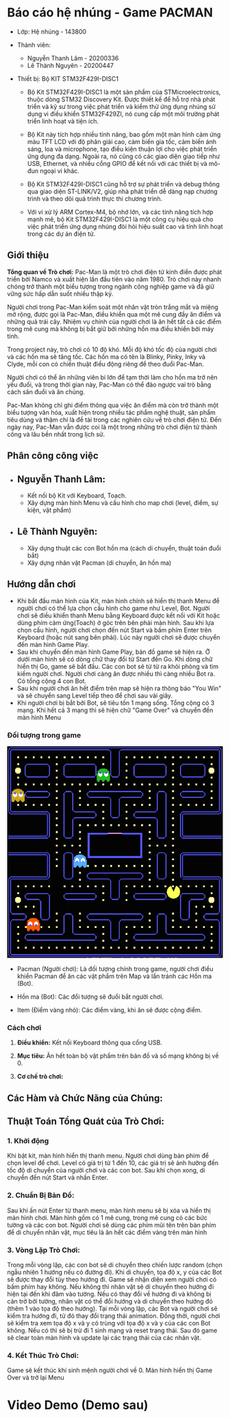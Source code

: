 # Báo cáo hệ nhúng - Game PACMAN

- Lớp: Hệ nhúng - 143800
- Thành viên:
  - Nguyễn Thanh Lâm - 20200336
  - Lê Thành Nguyên - 20200447
- Thiết bị: Bộ KIT STM32F429I-DISC1

  - Bộ Kit STM32F429I-DISC1 là một sản phẩm của STMicroelectronics, thuộc dòng STM32 Discovery Kit. Được thiết kế để hỗ trợ nhà phát triển và kỹ sư trong việc phát triển và kiểm thử ứng dụng nhúng sử dụng vi điều khiển STM32F429ZI, nó cung cấp một môi trường phát triển linh hoạt và tiện ích.

  - Bộ Kit này tích hợp nhiều tính năng, bao gồm một màn hình cảm ứng màu TFT LCD với độ phân giải cao, cảm biến gia tốc, cảm biến ánh sáng, loa và microphone, tạo điều kiện thuận lợi cho việc phát triển ứng dụng đa dạng. Ngoài ra, nó cũng có các giao diện giao tiếp như USB, Ethernet, và nhiều cổng GPIO để kết nối với các thiết bị và mô-đun ngoại vi khác.

  - Bộ Kit STM32F429I-DISC1 cũng hỗ trợ sự phát triển và debug thông qua giao diện ST-LINK/V2, giúp nhà phát triển dễ dàng nạp chương trình và theo dõi quá trình thực thi chương trình.

  - Với vi xử lý ARM Cortex-M4, bộ nhớ lớn, và các tính năng tích hợp mạnh mẽ, bộ Kit STM32F429I-DISC1 là một công cụ hiệu quả cho việc phát triển ứng dụng nhúng đòi hỏi hiệu suất cao và tính linh hoạt trong các dự án điện tử.

## Giới thiệu

<!-- %<Khái quát về trò chơi>% -->

**Tổng quan về Trò chơi:**
Pac-Man là một trò chơi điện tử kinh điển được phát triển bởi Namco và xuất hiện lần đầu tiên vào năm 1980. Trò chơi này nhanh chóng trở thành một biểu tượng trong ngành công nghiệp game và đã giữ vững sức hấp dẫn suốt nhiều thập kỷ.

Người chơi trong Pac-Man kiểm soát một nhân vật tròn trắng mắt và miệng mở rộng, được gọi là Pac-Man, điều khiển qua một mê cung đầy ăn điểm và những quả trái cây. Nhiệm vụ chính của người chơi là ăn hết tất cả các điểm trong mê cung mà không bị bắt giữ bởi những hồn ma điều khiển bởi máy tính.

Trong project này, trò chơi có 10 độ khó. Mỗi độ khó tốc độ của người chơi và các hồn ma sẽ tăng tốc. Các hồn ma có tên là Blinky, Pinky, Inky và Clyde, mỗi con có chiến thuật điều động riêng để theo đuổi Pac-Man.

Người chơi có thể ăn những viên bi lớn để tạm thời làm cho hồn ma trở nên yếu đuối, và trong thời gian này, Pac-Man có thể đảo ngược vai trò bằng cách săn đuổi và ăn chúng.

Pac-Man không chỉ ghi điểm thông qua việc ăn điểm mà còn trở thành một biểu tượng văn hóa, xuất hiện trong nhiều tác phẩm nghệ thuật, sản phẩm tiêu dùng và thậm chí là đề tài trong các nghiên cứu về trò chơi điện tử. Đến ngày nay, Pac-Man vẫn được coi là một trong những trò chơi điện tử thành công và lâu bền nhất trong lịch sử.

## Phân công công việc

- ## Nguyễn Thanh Lâm:

  - Kết nối bộ Kit với Keyboard, Toach.
  - Xây dựng màn hình Menu và cấu hình cho map chơi (level, điểm, sự kiện, vật phẩm)

- ## Lê Thành Nguyên:
  - Xây dựng thuật các con Bot hồn ma (cách di chuyển, thuật toán đuổi bắt)
  - Xây dựng nhân vật Pacman (di chuyển, ăn hồn ma)

## Hướng dẫn chơi

- Khi bắt đầu màn hình của Kit, màn hình chính sẽ hiển thị thanh Menu để người chơi có thể lựa chọn cấu hình cho game như Level, Bot. Người chơi sẽ điều khiển thanh Menu bằng Keyboard được kết nối với Kit hoặc dùng phím cảm ứng(Toach) ở góc trên bên phải màn hình. Sau khi lựa chọn cấu hình, người chơi chọn đến nút Start và bấm phím Enter trên Keyboard (hoặc nút sang bên phải). Lúc này người chơi sẽ được chuyển đến màn hình Game Play.
- Sau khi chuyển đến màn hình Game Play, bản đồ game sẽ hiện ra. Ở dưới màn hình sẽ có dòng chữ thay đổi từ Start đến Go. Khi dòng chữ hiển thị Go, game sẽ bắt đầu. Các con bot sẽ từ từ ra khỏi phòng và tìm kiếm người chơi. Người chơi càng ăn được nhiều thì càng nhiều Bot ra. Có tổng cộng 4 con Bot.
- Sau khi người chơi ăn hết điểm trên map sẽ hiện ra thông báo "You Win" và sẽ chuyển sang Level tiếp theo để chơi sau vài giây.
- Khi người chơi bị bắt bởi Bot, sẽ tiêu tốn 1 mạng sống. Tổng cộng có 3 mạng. Khi hết cả 3 mạng thì sẽ hiện chữ "Game Over" và chuyển đến màn hình Menu

### Đối tượng trong game

![Alt text](image/map.jpg)

- Pacman (Người chơi): Là đối tượng chính trong game, người chơi điều khiển Pacman để ăn các vật phẩm trên Map và lẩn tránh các Hồn ma (Bot).

- Hồn ma (Bot):
  Các đổi tượng sẽ đuổi bắt người chơi.

- Item (Điểm vàng nhỏ): Các điểm vàng, khi ăn sẽ được cộng điểm.

### Cách chơi

1. **Điều khiển:**
   Kết nối Keyboard thông qua cổng USB.
2. **Mục tiêu:**
   Ăn hết toàn bộ vật phẩm trên bản đồ và số mạng không bị về 0.

3. **Cơ chế trò chơi:**

## Các Hàm và Chức Năng của Chúng:

## Thuật Toán Tổng Quát của Trò Chơi:

### 1. **Khởi động**

Khi bật kit, màn hình hiển thị thanh menu. Người chơi dùng bàn phím để chọn level để chơi. Level có giá trị từ 1 đến 10, các giá trị sẽ ảnh hưởng đến tốc độ di chuyển của người chơi và các con bot. Sau khi chọn xong, di chuyển đến nút Start và nhấn Enter.

### 2. **Chuẩn Bị Bản Đồ**:

Sau khi ấn nút Enter từ thanh menu, màn hình menu sẽ bị xóa và hiển thị màn hình chơi. Màn hình gồm có 1 mê cung, trong mê cung có các bức tường và các con bot. Người chơi sẽ dùng các phím mũi tên trên bàn phím để di chuyển nhân vật, mục tiêu là ăn hết các điểm vàng trên màn hình

### 3. **Vòng Lặp Trò Chơi**:

Trong mỗi vòng lặp, các con bot sẽ di chuyển theo chiến lược random (chọn ngẫu nhiên 1 hướng nếu có đường đi). Khi di chuyển, tọa độ x, y của các Bot sẽ được thay đổi tùy theo hướng đi.
Game sẽ nhận diện xem người chơi có bấm phím hay không. Nếu không thì nhân vật sẽ di chuyển theo hướng đi hiện tại đến khi đâm vào tường. Nếu có thay đổi về hướng đi và không bị cản trở bởi tường, nhân vật có thể đổi hướng và di chuyển theo hướng đó (thêm 1 vào tọa độ theo hướng).
Tại mỗi vòng lặp, các Bot và người chơi sẽ kiểm tra hướng đi, từ đó thay đổi trạng thái animation. Đồng thời, người chơi sẽ kiểm tra xem tọa độ x và y có trùng với tọa độ x và y của các con Bot không. Nếu có thì sẽ bị trừ đi 1 sinh mạng và reset trạng thái.
Sau đó game sẽ clear toàn màn hình và update lại các trạng thái của các nhân vật.

### 4. **Kết Thúc Trò Chơi**:

Game sẽ kết thúc khi sinh mệnh người chơi về 0. Màn hình hiển thị Game Over và trở lại Menu

# Video Demo (Demo sau)
